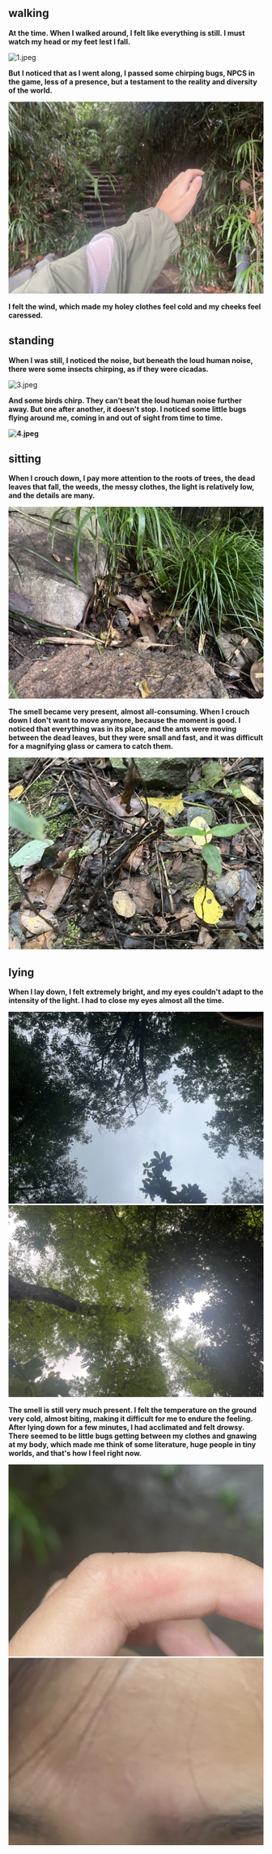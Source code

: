 ## walking

**At the time. When I walked around, 
I felt like everything is still. 
I must watch my head or my feet lest I fall.**  

![1.jpeg](https://github.com/xinxinwang233/wang-Xinyi-s-assignments/blob/main/04-exploration/1.jpeg)

**But I noticed that as I went along, 
I passed some chirping bugs, 
NPCS in the game, less of a presence, 
but a testament to the reality and diversity of the world.**  

![2.jpeg](https://github.com/xinxinwang233/wang-Xinyi-s-assignments/blob/main/04-exploration/2.jpeg)

**I felt the wind, which made my holey clothes feel cold and my cheeks feel caressed.**  

## standing
  
**When I was still, 
I noticed the noise, 
but beneath the loud human noise, 
there were some insects chirping, 
as if they were cicadas.**  

![3.jpeg](https://github.com/xinxinwang233/wang-Xinyi-s-assignments/blob/main/04-exploration/3.jpeg)  

**And some birds chirp. 
They can't beat the loud human noise further away. 
But one after another, it doesn't stop. 
I noticed some little bugs flying around me, 
coming in and out of sight from time to time.**

**![4.jpeg](https://github.com/xinxinwang233/wang-Xinyi-s-assignments/blob/main/04-exploration/4.jpeg)**

## sitting

**When I crouch down, I pay more attention to the roots of trees, 
the dead leaves that fall, the weeds, the messy clothes, 
the light is relatively low, and the details are many.**  

![5.jpeg](https://github.com/xinxinwang233/wang-Xinyi-s-assignments/blob/main/04-exploration/5.jpeg)

**The smell became very present, almost all-consuming. 
When I crouch down I don't want to move anymore, 
because the moment is good. 
I noticed that everything was in its place, 
and the ants were moving between the dead leaves, 
but they were small and fast, 
and it was difficult for a magnifying glass or camera to catch them.**  

![6.jpeg](https://github.com/xinxinwang233/wang-Xinyi-s-assignments/blob/main/04-exploration/6.jpeg)  

## lying

**When I lay down, I felt extremely bright, 
and my eyes couldn't adapt to the intensity of the light. 
I had to close my eyes almost all the time.**  

![7.jpeg](https://github.com/xinxinwang233/wang-Xinyi-s-assignments/blob/main/04-exploration/7.jpeg)  
![8.jpeg](https://github.com/xinxinwang233/wang-Xinyi-s-assignments/blob/main/04-exploration/8.jpeg)  

**The smell is still very much present. 
I felt the temperature on the ground very cold, almost biting, 
making it difficult for me to endure the feeling. 
After lying down for a few minutes, I had acclimated and felt drowsy. 
There seemed to be little bugs getting between my clothes and gnawing at my body, 
which made me think of some literature, huge people in tiny worlds, 
and that's how I feel right now.**

![9.jpeg](https://github.com/xinxinwang233/wang-Xinyi-s-assignments/blob/main/04-exploration/9.jpeg)
![10.jpg](https://github.com/xinxinwang233/wang-Xinyi-s-assignments/blob/main/04-exploration/10.jpg)
